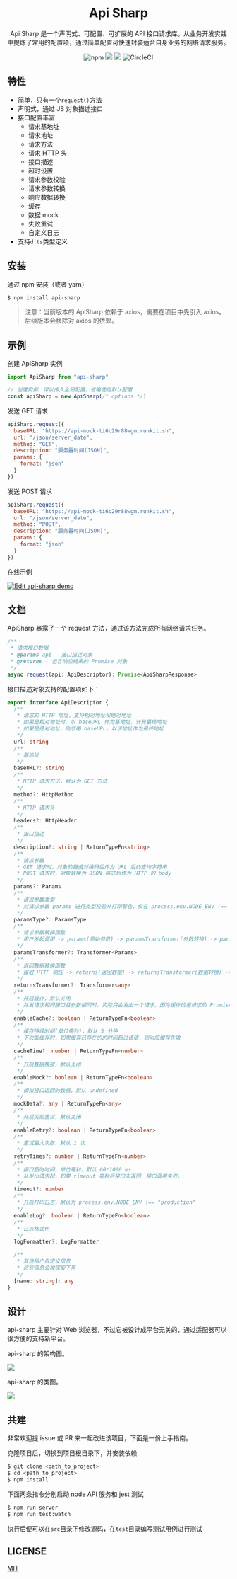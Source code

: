 <h1 align="center">Api Sharp</h1>

<div align="center">
Api Sharp 是一个声明式、可配置、可扩展的 API 接口请求库。从业务开发实践中提炼了常用的配置项，通过简单配置可快速封装适合自身业务的网络请求服务。

<p>

![npm](https://img.shields.io/npm/v/api-sharp)
![](https://img.shields.io/bundlephobia/minzip/api-sharp)
![](https://img.shields.io/npm/dt/api-sharp)
![CircleCI](https://img.shields.io/circleci/build/github/whinc/api-sharp/master?token=53761af868327e3798c609f9ceed6b5690147827)

</p>

</div>

## 特性

- 简单，只有一个`request()`方法
- 声明式，通过 JS 对象描述接口
- 接口配置丰富
  - 请求基地址
  - 请求地址
  - 请求方法
  - 请求 HTTP 头
  - 接口描述
  - 超时设置
  - 请求参数校验
  - 请求参数转换
  - 响应数据转换
  - 缓存
  - 数据 mock
  - 失败重试
  - 自定义日志
- 支持`d.ts`类型定义

## 安装

通过 npm 安装（或者 yarn）

```bash
$ npm install api-sharp
```

> 注意：当前版本的 ApiSharp 依赖于 axios，需要在项目中先引入 axios。后续版本会移除对 axios 的依赖。

## 示例

创建 ApiSharp 实例

```js
import ApiSharp from "api-sharp"

// 创建实例，可以传入全局配置，省略使用默认配置
const apiSharp = new ApiSharp(/* options */)
```

发送 GET 请求

```js
apiSharp.request({
  baseURL: "https://api-mock-ti6c29r88wgm.runkit.sh",
  url: "/json/server_date",
  method: "GET",
  description: "服务器时间(JSON)",
  params: {
    format: "json"
  }
})
```

发送 POST 请求

```js
apiSharp.request({
  baseURL: "https://api-mock-ti6c29r88wgm.runkit.sh",
  url: "/json/server_date",
  method: "POST",
  description: "服务器时间(JSON)",
  params: {
    format: "json"
  }
})
```

在线示例

[![Edit api-sharp demo](https://codesandbox.io/static/img/play-codesandbox.svg)](https://codesandbox.io/s/api-sharp-demo-rw1n3?expanddevtools=1&fontsize=14&module=%2Fsrc%2Findex.js)

## 文档

ApiSharp 暴露了一个 request 方法，通过该方法完成所有网络请求任务。

```typescript
/**
 * 请求接口数据
 * @params api - 接口描述对象
 * @returns - 包含响应结果的 Promise 对象
 */
async request(api: ApiDescriptor): Promise<ApiSharpResponse>
```

接口描述对象支持的配置项如下：

```typescript
export interface ApiDescriptor {
  /**
   * 请求的 HTTP 地址，支持相对地址和绝对地址
   * 如果是相对地址时，以 baseURL 作为基地址，计算最终地址
   * 如果是绝对地址，则忽略 baseURL，以该地址作为最终地址
   */
  url: string
  /**
   * 基地址
   */
  baseURL?: string
  /**
   * HTTP 请求方法，默认为 GET 方法
   */
  method?: HttpMethod
  /**
   * HTTP 请求头
   */
  headers?: HttpHeader
  /**
   * 接口描述
   */
  description?: string | ReturnTypeFn<string>
  /**
   * 请求参数
   * GET 请求时，对象的键值对编码后作为 URL 后的查询字符串
   * POST 请求时，对象转换为 JSON 格式后作为 HTTP 的 body
   */
  params?: Params
  /**
   * 请求参数类型
   * 对请求参数 params 进行类型校验并打印警告，仅在 process.env.NODE_ENV !== 'production' 时生效，生产环境不会增加额外的包体积大小
   */
  paramsType?: ParamsType
  /**
   * 请求参数转换函数
   * 用户发起调用 -> params(原始参数) -> paramsTransformer(参数转换) -> paramsType(类型校验) -> 发出 HTTP 请求
   */
  paramsTransformer?: Transformer<Params>
  /**
   * 返回数据转换函数
   * 接收 HTTP 响应 -> returns(返回数据) -> returnsTransformer(数据转换) -> 用户接收结果
   */
  returnsTransformer?: Transformer<any>
  /**
   * 开启缓存，默认关闭
   * 并发请求相同接口且参数相同时，实际只会发出一个请求，因为缓存的是请求的 Promise。
   */
  enableCache?: boolean | ReturnTypeFn<boolean>
  /**
   * 缓存持续时间(单位毫秒)，默认 5 分钟
   * 下次取缓存时，如果缓存已存在的的时间超过该值，则对应缓存失效
   */
  cacheTime?: number | ReturnTypeFn<number>
  /**
   * 开启数据模拟，默认关闭
   */
  enableMock?: boolean | ReturnTypeFn<boolean>
  /**
   * 模拟接口返回的数据，默认 undefined
   */
  mockData?: any | ReturnTypeFn<any>
  /**
   * 开启失败重试，默认关闭
   */
  enableRetry?: boolean | ReturnTypeFn<boolean>
  /**
   * 重试最大次数，默认 1 次
   */
  retryTimes?: number | ReturnTypeFn<number>
  /**
   * 接口超时时间，单位毫秒，默认 60*1000 ms
   * 从发出请求起，如果 timeout 毫秒后接口未返回，接口调用失败。
   */
  timeout?: number
  /**
   * 开启打印日志，默认为 process.env.NODE_ENV !== "production"
   */
  enableLog?: boolean | ReturnTypeFn<boolean>
  /**
   * 日志格式化
   */
  logFormatter?: LogFormatter

  /**
   * 其他用户自定义信息
   * 这些信息会被保留下来
   */
  [name: string]: any
}
```

## 设计

api-sharp 主要针对 Web 浏览器，不过它被设计成平台无关的，通过适配器可以很方便的支持新平台。

api-sharp 的架构图。

![](arch.png)

api-sharp 的类图。

![](class.svg)

## 共建

非常欢迎提 issue 或 PR 来一起改进该项目，下面是一份上手指南。

克隆项目后，切换到项目根目录下，并安装依赖

```bash
$ git clone <path_to_project>
$ cd <path_to_project>
$ npm install
```

下面两条指令分别启动 node API 服务和 jest 测试

```bash
$ npm run server
$ npm run test:watch
```

执行后便可以在`src`目录下修改源码，在`test`目录编写测试用例进行测试

## LICENSE

[MIT](./LICENSE)

